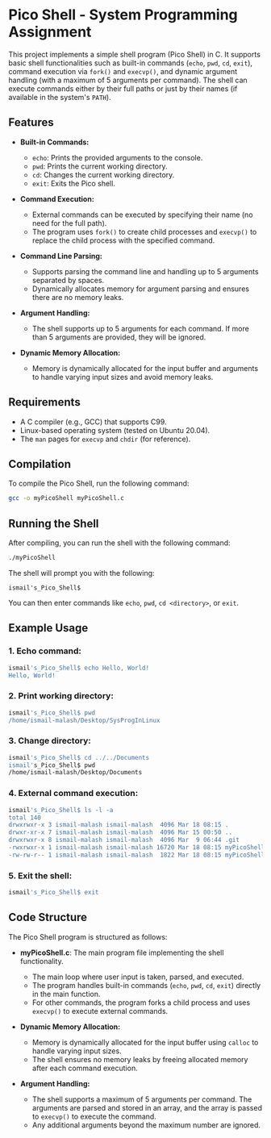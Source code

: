 
# Pico Shell - System Programming Assignment

This project implements a simple shell program (Pico Shell) in C. It supports basic shell functionalities such as built-in commands (`echo`, `pwd`, `cd`, `exit`), command execution via `fork()` and `execvp()`, and dynamic argument handling (with a maximum of 5 arguments per command). The shell can execute commands either by their full paths or just by their names (if available in the system's `PATH`).

## Features

- **Built-in Commands:**
  - `echo`: Prints the provided arguments to the console.
  - `pwd`: Prints the current working directory.
  - `cd`: Changes the current working directory.
  - `exit`: Exits the Pico shell.

- **Command Execution:**
  - External commands can be executed by specifying their name (no need for the full path).
  - The program uses `fork()` to create child processes and `execvp()` to replace the child process with the specified command.

- **Command Line Parsing:**
  - Supports parsing the command line and handling up to 5 arguments separated by spaces.
  - Dynamically allocates memory for argument parsing and ensures there are no memory leaks.

- **Argument Handling:**
  - The shell supports up to 5 arguments for each command. If more than 5 arguments are provided, they will be ignored.

- **Dynamic Memory Allocation:**
  - Memory is dynamically allocated for the input buffer and arguments to handle varying input sizes and avoid memory leaks.

## Requirements

- A C compiler (e.g., GCC) that supports C99.
- Linux-based operating system (tested on Ubuntu 20.04).
- The `man` pages for `execvp` and `chdir` (for reference).

## Compilation

To compile the Pico Shell, run the following command:

```bash
gcc -o myPicoShell myPicoShell.c
```

## Running the Shell

After compiling, you can run the shell with the following command:

```bash
./myPicoShell
```

The shell will prompt you with the following:

```
ismail's_Pico_Shell$
```

You can then enter commands like `echo`, `pwd`, `cd <directory>`, or `exit`.

## Example Usage

### 1. **Echo command:**
   ```bash
   ismail's_Pico_Shell$ echo Hello, World!
   Hello, World!
   ```

### 2. **Print working directory:**
   ```bash
   ismail's_Pico_Shell$ pwd
   /home/ismail-malash/Desktop/SysProgInLinux
   ```

### 3. **Change directory:**
   ```bash
   ismail's_Pico_Shell$ cd ../../Documents
   ismail's_Pico_Shell$ pwd
   /home/ismail-malash/Desktop/Documents
   ```

### 4. **External command execution:**
   ```bash
   ismail's_Pico_Shell$ ls -l -a
   total 140
   drwxrwxr-x 3 ismail-malash ismail-malash  4096 Mar 18 08:15 .
   drwxr-xr-x 7 ismail-malash ismail-malash  4096 Mar 15 00:50 ..
   drwxrwxr-x 8 ismail-malash ismail-malash  4096 Mar  9 06:44 .git
   -rwxrwxr-x 1 ismail-malash ismail-malash 16720 Mar 18 08:15 myPicoShell
   -rw-rw-r-- 1 ismail-malash ismail-malash  1822 Mar 18 08:15 myPicoShell.c
   ```

### 5. **Exit the shell:**
   ```bash
   ismail's_Pico_Shell$ exit
   ```

## Code Structure

The Pico Shell program is structured as follows:

- **myPicoShell.c**: The main program file implementing the shell functionality.
  - The main loop where user input is taken, parsed, and executed.
  - The program handles built-in commands (`echo`, `pwd`, `cd`, `exit`) directly in the main function.
  - For other commands, the program forks a child process and uses `execvp()` to execute external commands.
  
- **Dynamic Memory Allocation:**
  - Memory is dynamically allocated for the input buffer using `calloc` to handle varying input sizes.
  - The shell ensures no memory leaks by freeing allocated memory after each command execution.

- **Argument Handling:**
  - The shell supports a maximum of 5 arguments per command. The arguments are parsed and stored in an array, and the array is passed to `execvp()` to execute the command.
  - Any additional arguments beyond the maximum number are ignored.



